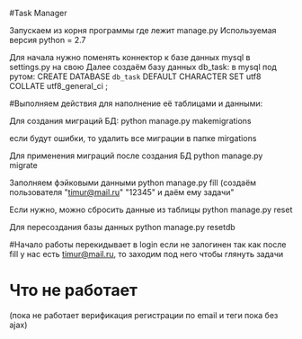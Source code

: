 #Task Manager

Запускаем из корня программы где лежит manage.py
Используемая версия python = 2.7

Для начала нужно поменять коннектор к базе данных mysql в settings.py на свою
Далее создаём базу данных db_task:
в mysql под рутом:
CREATE DATABASE `db_task` DEFAULT CHARACTER SET utf8 COLLATE utf8_general_ci ;

#Выполняем действия для наполнение её таблицами и данными:

Для создания миграций БД:
python manage.py makemigrations

eсли будут ошибки, то удалить все миграции в папке mirgations

Для применения миграций после создания БД
python manage.py migrate

Заполняем фэйковыми данными
python manage.py fill       (создаём пользователя "timur@mail.ru" "12345" и даём ему задачи"

Если нужно, можно сбросить данные из таблицы
python manage.py reset

Для пересоздания базы данных
python manage.py resetdb

#Начало работы
перекидывает в login если не залогинен
так как после fill у нас есть timur@mail.ru, то заходим под него чтобы глянуть задачи

# Что не работает
(пока не работает верификация регистрации по email и теги пока без ajax)

